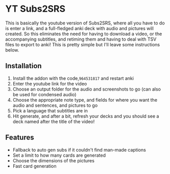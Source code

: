 # YT Subs2SRS
This is basically the youtube version of Subs2SRS, where all you have to do is enter a link, and a full-fledged anki deck with audio and pictures will created. So this eliminates the need for having to download a video, or the accompanying subtitles, and retiming them and having to deal with TSV files to export to anki! This is pretty simple but I'll leave some instructions below.

## Installation
1. Install the addon with the code,`964531817` and restart anki
2. Enter the youtube link for the video
3. Choose an output folder for the audio and screenshots to go (can also be used for condensed audio)
4. Choose the appropriate note type, and fields for where you want the audio and sentences, and pictures to go
5. Pick a language that subtitles are in
6. Hit generate, and after a bit, refresh your decks and you should see a deck named after the title of the video!

## Features
- Fallback to auto gen subs if it couldn't find man-made captions
- Set a limit to how many cards are generated
- Choose the dimensions of the pictures
- Fast card generation

